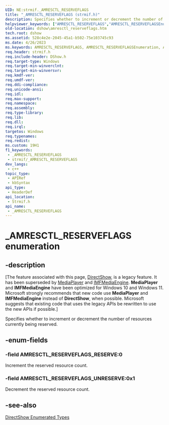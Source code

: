 ```yaml
---
UID: NE:strmif._AMRESCTL_RESERVEFLAGS
title: "_AMRESCTL_RESERVEFLAGS (strmif.h)"
description: Specifies whether to increment or decrement the number of resources currently being reserved.
helpviewer_keywords: ["AMRESCTL_RESERVEFLAGS","AMRESCTL_RESERVEFLAGSEnumeration","AMRESCTL_RESERVEFLAGS_RESERVE","AMRESCTL_RESERVEFLAGS_UNRESERVE","_AMRESCTL_RESERVEFLAGS","_AMRESCTL_RESERVEFLAGS enumeration [DirectShow]","dshow.amresctl_reserveflags","strmif/AMRESCTL_RESERVEFLAGS_RESERVE","strmif/AMRESCTL_RESERVEFLAGS_UNRESERVE","strmif/_AMRESCTL_RESERVEFLAGS"]
old-location: dshow\amresctl_reserveflags.htm
tech.root: dshow
ms.assetid: 528c4e2e-2045-45a1-b502-75e103745c93
ms.date: 4/26/2023
ms.keywords: AMRESCTL_RESERVEFLAGS, AMRESCTL_RESERVEFLAGSEnumeration, AMRESCTL_RESERVEFLAGS_RESERVE, AMRESCTL_RESERVEFLAGS_UNRESERVE, _AMRESCTL_RESERVEFLAGS, _AMRESCTL_RESERVEFLAGS enumeration [DirectShow], dshow.amresctl_reserveflags, strmif/AMRESCTL_RESERVEFLAGS_RESERVE, strmif/AMRESCTL_RESERVEFLAGS_UNRESERVE, strmif/_AMRESCTL_RESERVEFLAGS
req.header: strmif.h
req.include-header: DShow.h
req.target-type: Windows
req.target-min-winverclnt: 
req.target-min-winversvr: 
req.kmdf-ver: 
req.umdf-ver: 
req.ddi-compliance: 
req.unicode-ansi: 
req.idl: 
req.max-support: 
req.namespace: 
req.assembly: 
req.type-library: 
req.lib: 
req.dll: 
req.irql: 
targetos: Windows
req.typenames: 
req.redist: 
ms.custom: 19H1
f1_keywords:
 - _AMRESCTL_RESERVEFLAGS
 - strmif/_AMRESCTL_RESERVEFLAGS
dev_langs:
 - c++
topic_type:
 - APIRef
 - kbSyntax
api_type:
 - HeaderDef
api_location:
 - Strmif.h
api_name:
 - _AMRESCTL_RESERVEFLAGS
---
```


# _AMRESCTL_RESERVEFLAGS enumeration


## -description

\[The feature associated with this page, [DirectShow](/windows/win32/directshow/directshow), is a legacy feature. It has been superseded by [MediaPlayer](/uwp/api/Windows.Media.Playback.MediaPlayer) and [IMFMediaEngine](/windows/win32/api/mfmediaengine/nn-mfmediaengine-imfmediaengine). **MediaPlayer** and **IMFMediaEngine** have been optimized for Windows 10 and Windows 11. Microsoft strongly recommends that new code use **MediaPlayer** and **IMFMediaEngine** instead of **DirectShow**, when possible. Microsoft suggests that existing code that uses the legacy APIs be rewritten to use the new APIs if possible.\]

Specifies whether to increment or decrement the number of resources currently being reserved.

## -enum-fields

### -field AMRESCTL_RESERVEFLAGS_RESERVE:0

Increment the reserved resource count.

### -field AMRESCTL_RESERVEFLAGS_UNRESERVE:0x1

Decrement the reserved resource count.

## -see-also

<a href="/windows/desktop/DirectShow/directshow-enumerated-types">DirectShow Enumerated Types</a>
